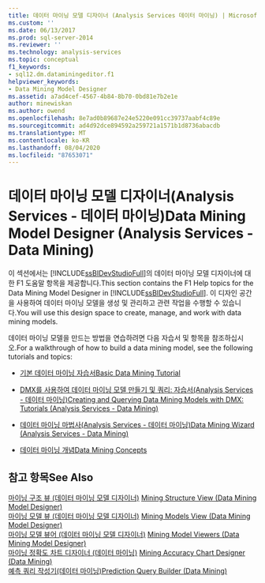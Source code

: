 ```yaml
---
title: 데이터 마이닝 모델 디자이너 (Analysis Services 데이터 마이닝) | Microsoft Docs
ms.custom: ''
ms.date: 06/13/2017
ms.prod: sql-server-2014
ms.reviewer: ''
ms.technology: analysis-services
ms.topic: conceptual
f1_keywords:
- sql12.dm.dataminingeditor.f1
helpviewer_keywords:
- Data Mining Model Designer
ms.assetid: a7ad4cef-4567-4b84-8b70-0bd81e7b2e1e
author: minewiskan
ms.author: owend
ms.openlocfilehash: 8e7ad0b89687e24e5220e091cc39737aabf4c89e
ms.sourcegitcommit: ad4d92dce894592a259721a1571b1d8736abacdb
ms.translationtype: MT
ms.contentlocale: ko-KR
ms.lasthandoff: 08/04/2020
ms.locfileid: "87653071"
---
```

# <a name="data-mining-model-designer-analysis-services---data-mining"></a><span data-ttu-id="33e16-102">데이터 마이닝 모델 디자이너(Analysis Services - 데이터 마이닝)</span><span class="sxs-lookup"><span data-stu-id="33e16-102">Data Mining Model Designer (Analysis Services - Data Mining)</span></span>
  <span data-ttu-id="33e16-103">이 섹션에서는 [!INCLUDE[ssBIDevStudioFull](../includes/ssbidevstudiofull-md.md)]의 데이터 마이닝 모델 디자이너에 대한 F1 도움말 항목을 제공합니다.</span><span class="sxs-lookup"><span data-stu-id="33e16-103">This section contains the F1 Help topics for the Data Mining Model Designer in [!INCLUDE[ssBIDevStudioFull](../includes/ssbidevstudiofull-md.md)].</span></span> <span data-ttu-id="33e16-104">이 디자인 공간을 사용하여 데이터 마이닝 모델을 생성 및 관리하고 관련 작업을 수행할 수 있습니다.</span><span class="sxs-lookup"><span data-stu-id="33e16-104">You will use this design space to create, manage, and work with data mining models.</span></span>  
  
 <span data-ttu-id="33e16-105">데이터 마이닝 모델을 만드는 방법을 연습하려면 다음 자습서 및 항목을 참조하십시오.</span><span class="sxs-lookup"><span data-stu-id="33e16-105">For a walkthrough of how to build a data mining model, see the following tutorials and topics:</span></span>  
  
-   [<span data-ttu-id="33e16-106">기본 데이터 마이닝 자습서</span><span class="sxs-lookup"><span data-stu-id="33e16-106">Basic Data Mining Tutorial</span></span>](../../2014/tutorials/basic-data-mining-tutorial.md)  
  
-   [<span data-ttu-id="33e16-107">DMX를 사용하여 데이터 마이닝 모델 만들기 및 쿼리: 자습서&#40;Analysis Services - 데이터 마이닝&#41;</span><span class="sxs-lookup"><span data-stu-id="33e16-107">Creating and Querying Data Mining Models with DMX: Tutorials &#40;Analysis Services - Data Mining&#41;</span></span>](../../2014/tutorials/create-query-data-mining-models-dmx-tutorials.md)  
  
-   [<span data-ttu-id="33e16-108">데이터 마이닝 마법사&#40;Analysis Services - 데이터 마이닝&#41;</span><span class="sxs-lookup"><span data-stu-id="33e16-108">Data Mining Wizard &#40;Analysis Services - Data Mining&#41;</span></span>](data-mining/data-mining-wizard-analysis-services-data-mining.md)  
  
-   [<span data-ttu-id="33e16-109">데이터 마이닝 개념</span><span class="sxs-lookup"><span data-stu-id="33e16-109">Data Mining Concepts</span></span>](data-mining/data-mining-concepts.md)  
  
## <a name="see-also"></a><span data-ttu-id="33e16-110">참고 항목</span><span class="sxs-lookup"><span data-stu-id="33e16-110">See Also</span></span>  
 <span data-ttu-id="33e16-111">[마이닝 구조 뷰 &#40;데이터 마이닝 모델 디자이너&#41;](mining-structure-view-data-mining-model-designer.md) </span><span class="sxs-lookup"><span data-stu-id="33e16-111">[Mining Structure View &#40;Data Mining Model Designer&#41;](mining-structure-view-data-mining-model-designer.md) </span></span>  
 <span data-ttu-id="33e16-112">[마이닝 모델 뷰 &#40;데이터 마이닝 모델 디자이너&#41;](mining-models-view-data-mining-model-designer.md) </span><span class="sxs-lookup"><span data-stu-id="33e16-112">[Mining Models View &#40;Data Mining Model Designer&#41;](mining-models-view-data-mining-model-designer.md) </span></span>  
 <span data-ttu-id="33e16-113">[마이닝 모델 뷰어 &#40;데이터 마이닝 모델 디자이너&#41;](mining-model-viewers-data-mining-model-designer.md) </span><span class="sxs-lookup"><span data-stu-id="33e16-113">[Mining Model Viewers &#40;Data Mining Model Designer&#41;](mining-model-viewers-data-mining-model-designer.md) </span></span>  
 <span data-ttu-id="33e16-114">[마이닝 정확도 차트 디자이너 &#40;데이터 마이닝&#41;](mining-accuracy-chart-designer-data-mining.md) </span><span class="sxs-lookup"><span data-stu-id="33e16-114">[Mining Accuracy Chart Designer &#40;Data Mining&#41;](mining-accuracy-chart-designer-data-mining.md) </span></span>  
 [<span data-ttu-id="33e16-115">예측 쿼리 작성기&#40;데이터 마이닝&#41;</span><span class="sxs-lookup"><span data-stu-id="33e16-115">Prediction Query Builder &#40;Data Mining&#41;</span></span>](prediction-query-builder-data-mining.md)  
  
  
